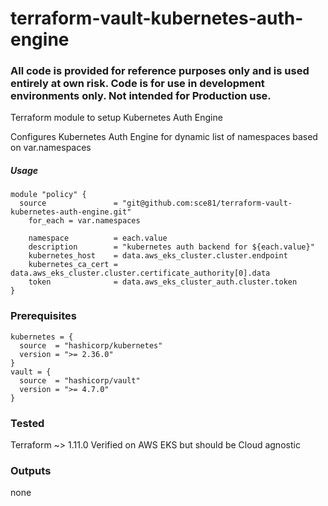 # terraform-vault-kubernetes-auth-engine
### All code is provided for reference purposes only and is used entirely at own risk. Code is for use in development environments only. Not intended for Production use. 
Terraform module to setup Kubernetes Auth Engine

Configures Kubernetes Auth Engine for dynamic list of namespaces based on var.namespaces

##### Usage

    module "policy" {
      source               = "git@github.com:sce81/terraform-vault-kubernetes-auth-engine.git"
        for_each = var.namespaces

        namespace          = each.value
        description        = "kubernetes auth backend for ${each.value}"
        kubernetes_host    = data.aws_eks_cluster.cluster.endpoint
        kubernetes_ca_cert = data.aws_eks_cluster.cluster.certificate_authority[0].data
        token              = data.aws_eks_cluster_auth.cluster.token
    }

### Prerequisites

    kubernetes = {
      source  = "hashicorp/kubernetes"
      version = ">= 2.36.0"
    }
    vault = {
      source  = "hashicorp/vault"
      version = ">= 4.7.0"
    }
  

### Tested

Terraform ~> 1.11.0
Verified on AWS EKS but should be Cloud agnostic

### Outputs

   none
